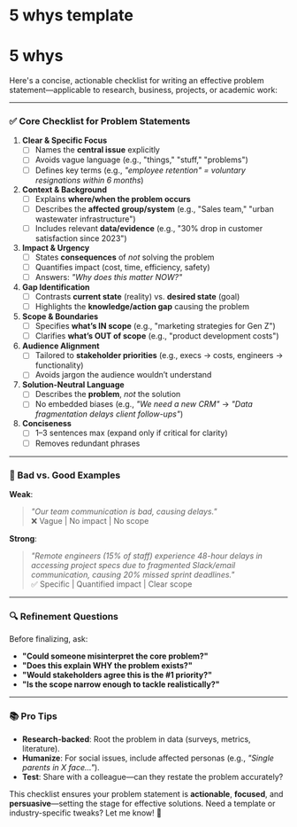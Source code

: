 # 5 whys template

# 5 whys

Here's a concise, actionable checklist for writing an effective problem statement—applicable to research, business, projects, or academic work:

---

### **✅ Core Checklist for Problem Statements**  

1. **Clear & Specific Focus**  
   - [ ] Names the **central issue** explicitly  
   - [ ] Avoids vague language (e.g., "things," "stuff," "problems")  
   - [ ] Defines key terms (e.g., *"employee retention" = voluntary resignations within 6 months*)  

2. **Context & Background**  
   - [ ] Explains **where/when the problem occurs**  
   - [ ] Describes the **affected group/system** (e.g., "Sales team," "urban wastewater infrastructure")  
   - [ ] Includes relevant **data/evidence** (e.g., "30% drop in customer satisfaction since 2023")  

3. **Impact & Urgency**  
   - [ ] States **consequences** of *not* solving the problem  
   - [ ] Quantifies impact (cost, time, efficiency, safety)  
   - [ ] Answers: *"Why does this matter NOW?"*  

4. **Gap Identification**  
   - [ ] Contrasts **current state** (reality) vs. **desired state** (goal)  
   - [ ] Highlights the **knowledge/action gap** causing the problem  

5. **Scope & Boundaries**  
   - [ ] Specifies **what’s IN scope** (e.g., "marketing strategies for Gen Z")  
   - [ ] Clarifies **what’s OUT of scope** (e.g., "product development costs")  

6. **Audience Alignment**  
   - [ ] Tailored to **stakeholder priorities** (e.g., execs → costs, engineers → functionality)  
   - [ ] Avoids jargon the audience wouldn’t understand  

7. **Solution-Neutral Language**  
   - [ ] Describes the **problem**, *not* the solution  
   - [ ] No embedded biases (e.g., *"We need a new CRM"* → *"Data fragmentation delays client follow-ups"*)  

8. **Conciseness**  
   - [ ] 1–3 sentences max (expand only if critical for clarity)  
   - [ ] Removes redundant phrases  

---

### **📝 Bad vs. Good Examples**  

**Weak**:  
> *"Our team communication is bad, causing delays."*  
❌ Vague | No impact | No scope  

**Strong**:  
> *"Remote engineers (15% of staff) experience 48-hour delays in accessing project specs due to fragmented Slack/email communication, causing 20% missed sprint deadlines."*  
✅ Specific | Quantified impact | Clear scope  

---

### **🔍 Refinement Questions**  

Before finalizing, ask:  

- **"Could someone misinterpret the core problem?"**  
- **"Does this explain WHY the problem exists?"**  
- **"Would stakeholders agree this is the #1 priority?"**  
- **"Is the scope narrow enough to tackle realistically?"**  

---

### **📚 Pro Tips**  

- **Research-backed**: Root the problem in data (surveys, metrics, literature).  
- **Humanize**: For social issues, include affected personas (e.g., *"Single parents in X face..."*).  
- **Test**: Share with a colleague—can they restate the problem accurately?  

This checklist ensures your problem statement is **actionable**, **focused**, and **persuasive**—setting the stage for effective solutions. Need a template or industry-specific tweaks? Let me know! 🚀
